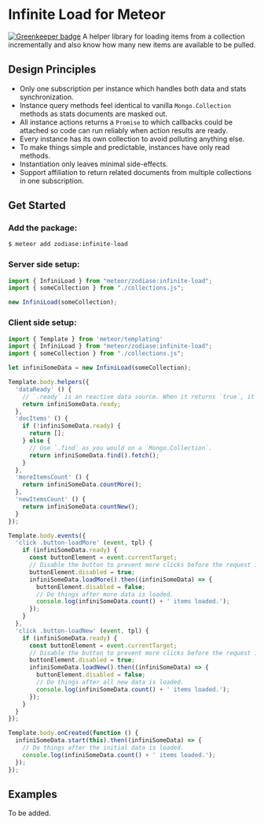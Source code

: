 Infinite Load for Meteor
========================

[![Greenkeeper badge](https://badges.greenkeeper.io/Zodiase/meteor-infinite-load.svg)](https://greenkeeper.io/)
A helper library for loading items from a collection incrementally and also know how many new items are available to be pulled.

Design Principles
------------------------
- Only one subscription per instance which handles both data and stats synchronization.
- Instance query methods feel identical to vanilla `Mongo.Collection` methods as stats documents are masked out.
- All instance actions returns a `Promise` to which callbacks could be attached so code can run reliably when action results are ready.
- Every instance has its own collection to avoid polluting anything else.
- To make things simple and predictable, instances have only read methods.
- Instantiation only leaves minimal side-effects.
- Support affiliation to return related documents from multiple collections in one subscription.

Get Started
------------------------
### Add the package:

```Bash
$ meteor add zodiase:infinite-load
```

### Server side setup:
```JavaScript
import { InfiniLoad } from "meteor/zodiase:infinite-load";
import { someCollection } from "./collections.js";

new InfiniLoad(someCollection);
```

### Client side setup:
```JavaScript
import { Template } from 'meteor/templating'
import { InfiniLoad } from "meteor/zodiase:infinite-load";
import { someCollection } from "./collections.js";

let infiniSomeData = new InfiniLoad(someCollection);

Template.body.helpers({
  'dataReady' () {
    // `.ready` is an reactive data source. When it returns `true`, it is safe to access data.
    return infiniSomeData.ready;
  },
  'docItems' () {
    if (!infiniSomeData.ready) {
      return [];
    } else {
      // Use `.find` as you would on a `Mongo.Collection`.
      return infiniSomeData.find().fetch();
    }
  },
  'moreItemsCount' () {
    return infiniSomeData.countMore();
  },
  'newItemsCount' () {
    return infiniSomeData.countNew();
  }
});

Template.body.events({
  'click .button-loadMore' (event, tpl) {
    if (infiniSomeData.ready) {
      const buttonElement = event.currentTarget;
      // Disable the button to prevent more clicks before the request is ready.
      buttonElement.disabled = true;
      infiniSomeData.loadMore().then((infiniSomeData) => {
        buttonElement.disabled = false;
        // Do things after more data is loaded.
        console.log(infiniSomeData.count() + ' items loaded.');
      });
    }
  },
  'click .button-loadNew' (event, tpl) {
    if (infiniSomeData.ready) {
      const buttonElement = event.currentTarget;
      // Disable the button to prevent more clicks before the request is ready.
      buttonElement.disabled = true;
      infiniSomeData.loadNew().then((infiniSomeData) => {
        buttonElement.disabled = false;
        // Do things after all new data is loaded.
        console.log(infiniSomeData.count() + ' items loaded.');
      });
    }
  }
});

Template.body.onCreated(function () {
  infiniSomeData.start(this).then((infiniSomeData) => {
    // Do things after the initial data is loaded.
    console.log(infiniSomeData.count() + ' items loaded.');
  });
});
```

Examples
------------------------
To be added.
